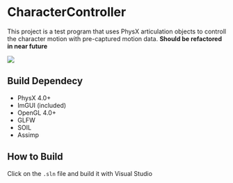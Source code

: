 # CharacterController
This project is a test program that uses PhysX articulation objects to controll the character motion with pre-captured motion data.
**Should be refactored in near future**

![](https://i.imgur.com/V1NHHtj.gif)


## Build Dependecy
- PhysX 4.0+
- ImGUI (included)
- OpenGL 4.0+
- GLFW
- SOIL
- Assimp


## How to Build
Click on the `.sln` file and build it with Visual Studio



